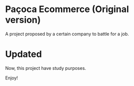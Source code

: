 # Paçoca Ecommerce (Original version)

A project proposed by a certain company to battle for a job.

# Updated

Now, this project have study purposes.

Enjoy!
